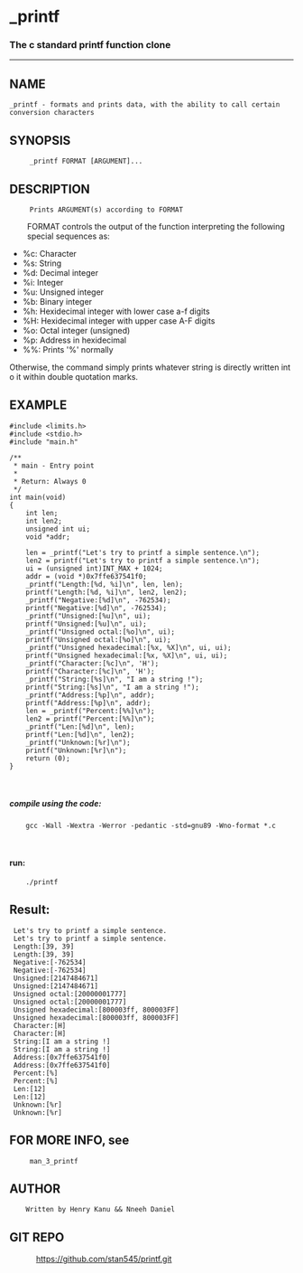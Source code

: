 # \_printf  
### The c standard printf function clone  
--- 

## NAME  
	_printf - formats and prints data, with the ability to call certain conversion characters  


## SYNOPSIS  
         _printf FORMAT [ARGUMENT]... 
  
## DESCRIPTION  
         Prints ARGUMENT(s) according to FORMAT 
         FORMAT controls the output of the function interpreting the following 
         special sequences as: 
  
- %c: Character  
- %s: String  
- %d: Decimal integer  
- %i: Integer  
- %u: Unsigned integer  
- %b: Binary integer  
- %h: Hexidecimal integer with lower case a-f digits  
- %H: Hexidecimal integer with upper case A-F digits  
- %o: Octal integer (unsigned)  
- %p: Address in hexidecimal  
- %%: Prints '%' normally  

  
 Otherwise, the command simply prints whatever string is directly written into it 
 within double quotation marks. 
  
## EXAMPLE  

 ```
 #include <limits.h> 
 #include <stdio.h> 
 #include "main.h" 
  
 /** 
  * main - Entry point 
  * 
  * Return: Always 0 
  */ 
 int main(void) 
 { 
     int len; 
     int len2; 
     unsigned int ui; 
     void *addr; 
  
     len = _printf("Let's try to printf a simple sentence.\n"); 
     len2 = printf("Let's try to printf a simple sentence.\n"); 
     ui = (unsigned int)INT_MAX + 1024; 
     addr = (void *)0x7ffe637541f0; 
     _printf("Length:[%d, %i]\n", len, len); 
     printf("Length:[%d, %i]\n", len2, len2); 
     _printf("Negative:[%d]\n", -762534); 
     printf("Negative:[%d]\n", -762534); 
     _printf("Unsigned:[%u]\n", ui); 
     printf("Unsigned:[%u]\n", ui); 
     _printf("Unsigned octal:[%o]\n", ui); 
     printf("Unsigned octal:[%o]\n", ui); 
     _printf("Unsigned hexadecimal:[%x, %X]\n", ui, ui); 
     printf("Unsigned hexadecimal:[%x, %X]\n", ui, ui); 
     _printf("Character:[%c]\n", 'H'); 
     printf("Character:[%c]\n", 'H'); 
     _printf("String:[%s]\n", "I am a string !"); 
     printf("String:[%s]\n", "I am a string !"); 
     _printf("Address:[%p]\n", addr); 
     printf("Address:[%p]\n", addr); 
     len = _printf("Percent:[%%]\n"); 
     len2 = printf("Percent:[%%]\n"); 
     _printf("Len:[%d]\n", len); 
     printf("Len:[%d]\n", len2); 
     _printf("Unknown:[%r]\n"); 
     printf("Unknown:[%r]\n"); 
     return (0); 
 } 
 ```
<br>  

##### compile using the code:  
        gcc -Wall -Wextra -Werror -pedantic -std=gnu89 -Wno-format *.c 
<br>  

#### run:  
        ./printf 
  
## Result:  
```
 Let's try to printf a simple sentence. 
 Let's try to printf a simple sentence. 
 Length:[39, 39] 
 Length:[39, 39] 
 Negative:[-762534] 
 Negative:[-762534] 
 Unsigned:[2147484671] 
 Unsigned:[2147484671] 
 Unsigned octal:[20000001777] 
 Unsigned octal:[20000001777] 
 Unsigned hexadecimal:[800003ff, 800003FF] 
 Unsigned hexadecimal:[800003ff, 800003FF] 
 Character:[H] 
 Character:[H] 
 String:[I am a string !] 
 String:[I am a string !] 
 Address:[0x7ffe637541f0] 
 Address:[0x7ffe637541f0] 
 Percent:[%] 
 Percent:[%] 
 Len:[12] 
 Len:[12] 
 Unknown:[%r] 
 Unknown:[%r] 
```

## FOR MORE INFO, see  


         man_3_printf 
  
## AUTHOR 
        
        Written by Henry Kanu && Nneeh Daniel 
  
## GIT REPO 
             https://github.com/stan545/printf.git
